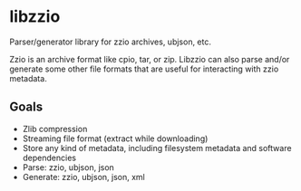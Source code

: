 # libzzio
Parser/generator library for zzio archives, ubjson, etc.

Zzio is an archive format like cpio, tar, or zip. Libzzio can also parse and/or generate some other file formats that are useful for interacting with zzio metadata.

## Goals
* Zlib compression
* Streaming file format (extract while downloading)
* Store any kind of metadata, including filesystem metadata and software dependencies
* Parse: zzio, ubjson, json
* Generate: zzio, ubjson, json, xml
